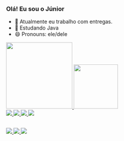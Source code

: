 ### Olá! Eu sou o Júnior


- 🔭 Atualmente eu trabalho com entregas.
- 🌱 Estudando Java
- 😄 Pronouns: ele/dele




<a href="https://github.com/juniorstz">
  <img height="180em" src="https://github-readme-stats.vercel.app/api?username=juniorstz&show_icons=true&theme=dark&include_all_commits=true&count_private=true"/>
  <img height="120em" src="https://github-readme-stats.vercel.app/api/top-langs/?username=juniorstz&layout=compact&langs_count=16&theme=dark"/>
<div>
<img src="https://img.shields.io/badge/GitHub-100000?style=for-the-badge&logo=github&logoColor=white" />
<img src="https://img.shields.io/badge/Java-ED8B00?style=for-the-badge&logo=java&logoColor=white" />
<img src="https://img.shields.io/badge/Spring-6DB33F?style=for-the-badge&logo=spring&logoColor=white" />
<img src="https://img.shields.io/badge/Git-F05032?style=for-the-badge&logo=git&logoColor=white" />
<div/>
  
 ##
 
<a href = "https://api.whatsapp.com/send?phone=71991857411"><img src="https://img.shields.io/badge/WhatsApp-25D366?style=for-the-badge&logo=whatsapp&logoColor=white" />
<a href = "jair12junior@hotmail.com"><img src="https://img.shields.io/badge/Microsoft_Outlook-0078D4?style=for-the-badge&logo=microsoft-outlook&logoColor=white" />
<a href = "https://www.linkedin.com/in/juniorstt/"><img src="https://img.shields.io/badge/LinkedIn-0077B5?style=for-the-badge&logo=linkedin&logoColor=white" />
 
